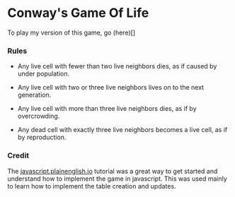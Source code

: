 # Conway's Game Of Life

To play my version of this game, go (here)[]


### Rules

- Any live cell with fewer than two live neighbors dies, as if caused by under population.

- Any live cell with two or three live neighbors lives on to the next generation.

- Any live cell with more than three live neighbors dies, as if by overcrowding.

- Any dead cell with exactly three live neighbors becomes a live cell, as if by reproduction.


### Credit

The [javascript.plainenglish.io](https://javascript.plainenglish.io/the-game-of-life-using-javascript-fc1aaec8274f) tutorial was a great way to get started and understand how to implement the game in javascript. This was used mainly to learn how to implement the table creation and updates.
